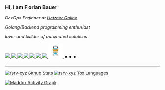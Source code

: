 ### Hi, I am Florian Bauer

_DevOps Enginner at [Hetzner Online](https://hetzner.com)_

_Golang/Backend programming enthusiast_

_lover and builder of automated solutions_


<p align="left">  
  <a href="https://go.dev/" target="_blank"> <img src="https://img.icons8.com/color/48/000000/golang.png"/> </a>
  <a href="https://learn.microsoft.com/en-us/dotnet/csharp/" target="_blank"> <img src="https://img.icons8.com/color/48/000000/c-sharp-logo.png"/> </a>
  <a href="https://dotnet.microsoft.com/" target="_blank"> <img src="https://img.icons8.com/external-tal-revivo-filled-tal-revivo/48/external-dot-net-domain-for-sale-under-landing-page-template-landing-filled-tal-revivo.png"/> </a>
  <a href="https://puppet.com" target="_blank"> <img src="https://puppet-docs-herrera.netlify.app/images/product-cards/puppet-card.svg"/> </a>
  <a href="https://kubernetes.io" target="_blank"> <img src="https://img.icons8.com/color/48/000000/kubernetes.png"/> </a>
  <a href="https://www.docker.com" target="_blank"> <img src="https://img.icons8.com/color/48/000000/docker.png"/> </a>
  <a href="https://nginx.com" target="_blank"> <img src="https://img.icons8.com/color/48/000000/nginx.png"/> </a>
  <a href="https://traefik.io" target="_blank"> <img width="48px" src="https://github.com/traefik/traefik/blob/master/docs/content/assets/img/traefik.logo.png"/> </a>
  <font size="+6">...</font>
</p>

---

<a href="https://github.com/Maddox3306/github-readme-stats"><img alt="fsrv-xyz Github Stats" src="https://github-readme-stats.vercel.app/api?username=fsrv-xyz&show_icons=true&count_private=true&theme=react&hide_border=true&bg_color=0D1117&hide_title=true" /></a>
<a href="https://github.com/Maddox3306/github-readme-stats"><img alt="fsrv-xyz Top Languages" src="https://github-readme-stats.vercel.app/api/top-langs/?username=fsrv-xyz&langs_count=10&count_private=true&layout=compact&theme=react&hide_border=true&bg_color=0D1117&hide_title=true"/></a>

<a href="https://github.com/fsrv-xyz/github-readme-activity-graph"><img alt="Maddox Activity Graph" src="https://activity-graph.herokuapp.com/graph?username=fsrv-xyz&bg_color=0D1117&color=5BCDEC&line=5BCDEC&point=FFFFFF&hide_border=true&hide_title=true" /></a>
